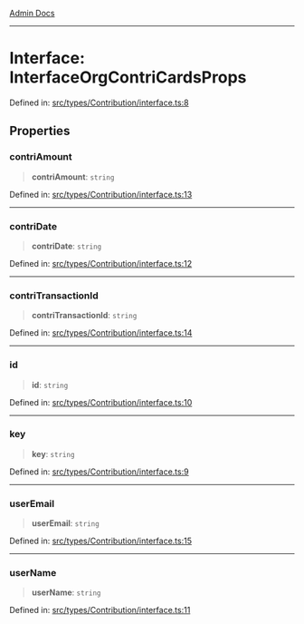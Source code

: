 [Admin Docs](/)

***

# Interface: InterfaceOrgContriCardsProps

Defined in: [src/types/Contribution/interface.ts:8](https://github.com/PalisadoesFoundation/talawa-admin/blob/main/src/types/Contribution/interface.ts#L8)

## Properties

### contriAmount

> **contriAmount**: `string`

Defined in: [src/types/Contribution/interface.ts:13](https://github.com/PalisadoesFoundation/talawa-admin/blob/main/src/types/Contribution/interface.ts#L13)

***

### contriDate

> **contriDate**: `string`

Defined in: [src/types/Contribution/interface.ts:12](https://github.com/PalisadoesFoundation/talawa-admin/blob/main/src/types/Contribution/interface.ts#L12)

***

### contriTransactionId

> **contriTransactionId**: `string`

Defined in: [src/types/Contribution/interface.ts:14](https://github.com/PalisadoesFoundation/talawa-admin/blob/main/src/types/Contribution/interface.ts#L14)

***

### id

> **id**: `string`

Defined in: [src/types/Contribution/interface.ts:10](https://github.com/PalisadoesFoundation/talawa-admin/blob/main/src/types/Contribution/interface.ts#L10)

***

### key

> **key**: `string`

Defined in: [src/types/Contribution/interface.ts:9](https://github.com/PalisadoesFoundation/talawa-admin/blob/main/src/types/Contribution/interface.ts#L9)

***

### userEmail

> **userEmail**: `string`

Defined in: [src/types/Contribution/interface.ts:15](https://github.com/PalisadoesFoundation/talawa-admin/blob/main/src/types/Contribution/interface.ts#L15)

***

### userName

> **userName**: `string`

Defined in: [src/types/Contribution/interface.ts:11](https://github.com/PalisadoesFoundation/talawa-admin/blob/main/src/types/Contribution/interface.ts#L11)
